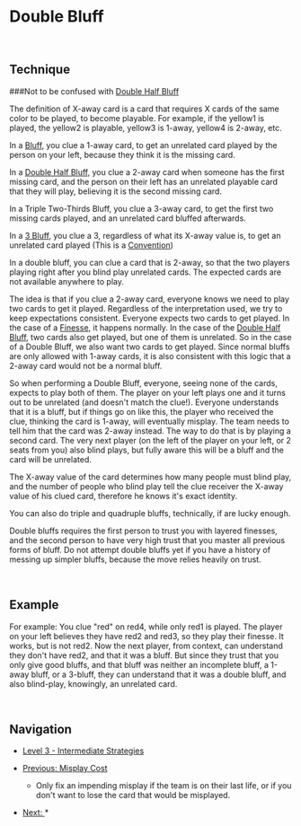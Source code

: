 # Double Bluff

<br />

## Technique

###Not to be confused with [Double Half Bluff](https://github.com/agilbert1412/HanabiStrategy/blob/master/Strategy/Level%203%20-%20Intermediate/29%20-%20Double%20Half%20Bluff.md)

The definition of X-away card is a card that requires X cards of the same color to be played, to become playable. For example, if the yellow1 is played, the yellow2 is playable, yellow3 is 1-away, yellow4 is 2-away, etc.

In a [Bluff](https://github.com/agilbert1412/HanabiStrategy/blob/master/Strategy/Level%202%20-%20Beginner/15%20-%20The%20Bluff.md), you clue a 1-away card, to get an unrelated card played by the person on your left, because they think it is the missing card.

In a [Double Half Bluff](https://github.com/agilbert1412/HanabiStrategy/blob/master/Strategy/Level%203%20-%20Intermediate/29%20-%20Double%20Half%20Bluff.md), you clue a 2-away card when someone has the first missing card, and the person on their left has an unrelated playable card that they will play, believing it is the second missing card.

In a Triple Two-Thirds Bluff, you clue a 3-away card, to get the first two missing cards played, and an unrelated card bluffed afterwards.

In a [3 Bluff](https://github.com/agilbert1412/HanabiStrategy/blob/master/Strategy/Level%203%20-%20Intermediate/38%20-%203%20Bluff.md), you clue a 3, regardless of what its X-away value is, to get an unrelated card played (This is a [Convention](https://github.com/agilbert1412/HanabiStrategy/blob/master/Conventions.md))

In a double bluff, you can clue a card that is 2-away, so that the two players playing right after you blind play unrelated cards. The expected cards are not available anywhere to play.

The idea is that if you clue a 2-away card, everyone knows we need to play two cards to get it played. Regardless of the interpretation used, we try to keep expectations consistent. Everyone expects two cards to get played. In the case of a [Finesse](https://github.com/agilbert1412/HanabiStrategy/blob/master/Strategy/Level%202%20-%20Beginner/11%20-%20The%20Finesse.md), it happens normally. In the case of the [Double Half Bluff](https://github.com/agilbert1412/HanabiStrategy/blob/master/Strategy/Level%203%20-%20Intermediate/29%20-%20Double%20Half%20Bluff.md), two cards also get played, but one of them is unrelated. So in the case of a Double Bluff, we also want two cards to get played. Since normal bluffs are only allowed with 1-away cards, it is also consistent with this logic that a 2-away card would not be a normal bluff.

So when performing a Double Bluff, everyone, seeing none of the cards, expects to play both of them. The player on your left plays one and it turns out to be unrelated (and doesn't match the clue!). Everyone understands that it is a bluff, but if things go on like this, the player who received the clue, thinking the card is 1-away, will eventually misplay. The team needs to tell him that the card was 2-away instead. The way to do that is by playing a second card. The very next player (on the left of the player on your left, or 2 seats from you) also blind plays, but fully aware this will be a bluff and the card will be unrelated.

The X-away value of the card determines how many people must blind play, and the number of people who blind play tell the clue receiver the X-away value of his clued card, therefore he knows it's exact identity.

You can also do triple and quadruple bluffs, technically, if are lucky enough.

Double bluffs requires the first person to trust you with layered finesses, and the second person to have very high trust that you master all previous forms of bluff. Do not attempt double bluffs yet if you have a history of messing up simpler bluffs, because the move relies heavily on trust.

<br />

## Example

For example: You clue "red" on red4, while only red1 is played. The player on your left believes they have red2 and red3, so they play their finesse. It works, but is not red2. Now the next player, from context, can understand they don't have red2, and that it was a bluff. But since they trust that you only give good bluffs, and that bluff was neither an incomplete bluff, a 1-away bluff, or a 3-bluff, they can understand that it was a double bluff, and also blind-play, knowingly, an unrelated card.

<br />

## Navigation

* [Level 3 - Intermediate Strategies](https://github.com/agilbert1412/HanabiStrategy/blob/master/Strategy/Level%203%20-%20Intermediate/Level%203%20-%20Intermediate.md)

* [Previous: Misplay Cost](https://github.com/agilbert1412/HanabiStrategy/blob/master/Strategy/Level%203%20-%20Intermediate/44%20-%20Misplay%20Cost.md)
	* Only fix an impending misplay if the team is on their last life, or if you don't want to lose the card that would be misplayed.

* [Next: ](https://github.com/agilbert1412/HanabiStrategy/blob/master/Strategy/Level%203%20-%20Intermediate/40%20-%20The%20Prompt.md)
	* 